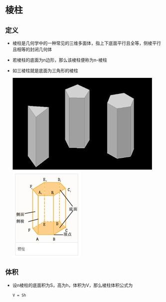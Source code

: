 # 棱柱

## 定义

+ 棱柱是几何学中的一种常见的三维多面体，指上下底面平行且全等，侧棱平行且相等的封闭几何体
+ 若棱柱的底面为n边形，那么该棱柱便称为n-棱柱
+ 如三棱柱就是底面为三角形的棱柱

  ![棱柱](./images/棱柱.png)
  ![棱柱](./images/棱柱2.png)

## 体积

+ 设n棱柱的底面积为S，高为h，体积为V，那么棱柱体积公式为

  ```
  V = Sh
  ```
